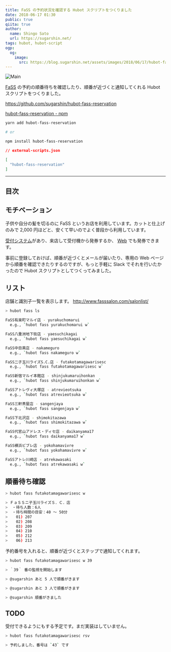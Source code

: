 ```yaml
---
title: FaSS の予約状況を確認する Hubot スクリプトをつくりました
date: 2018-06-17 01:30
public: true
qiita: true
author:
  name: Shingo Sato
  url: https://sugarshin.net/
tags: hubot, hubot-script
ogp:
  og:
    image:
      src: https://blog.sugarshin.net/assets/images/2018/06/17/hubot-fass-reservation/main.png
---
```


![Main](/assets/images/2018/06/17/hubot-fass-reservation/main.png)

[FaSS](http://www.fasssalon.com/) の予約の順番待ちを確認したり、順番が近づくと通知してくれる Hubot スクリプトをつくりました。

https://github.com/sugarshin/hubot-fass-reservation

[hubot-fass-reservation  -  npm](https://www.npmjs.com/package/hubot-fass-reservation)

```bash
yarn add hubot-fass-reservation

# or

npm install hubot-fass-reservation
```

```json
// external-scripts.json

[
  "hubot-fass-reservation"
]
```

***

## 目次

## モチベーション

子供や自分の髪を切るのに FaSS というお店を利用しています。カットと仕上げのみで 2,000 円ほどと、安くて早いのでよく普段から利用しています。

[受付システム](http://www.fasssalon.com/sys/#flow)があり、来店して受付機から発券するか、 [Web](http://www.fasssalon.com/sys/#accept) でも発券できます。

事前に登録しておけば、順番が近づくとメールが届いたり、専用の Web ページから順番を確認できたりするのですが、もっと手軽に Slack でそれを行いたかったので Hubot スクリプトとしてつくってみました。

## リスト

店舗と識別子一覧を表示します。 http://www.fasssalon.com/salonlist/

```bash
> hubot fass ls

FaSS有楽町マルイ店 - yurakuchomarui
  e.g., `hubot fass yurakuchomarui w`

FaSS八重洲地下街店 - yaesuchikagai
  e.g., `hubot fass yaesuchikagai w`

FaSS中目黒店 - nakameguro
  e.g., `hubot fass nakameguro w`

FaSS二子玉川ライズS.C.店 - futakotamagawarisesc
  e.g., `hubot fass futakotamagawarisesc w`

FaSS新宿マルイ本館店 - shinjukumaruihonkan
  e.g., `hubot fass shinjukumaruihonkan w`

FaSSアトレヴィ大塚店 - atrevieotsuka
  e.g., `hubot fass atrevieotsuka w`

FaSS三軒茶屋店 - sangenjaya
  e.g., `hubot fass sangenjaya w`

FaSS下北沢店 - shimokitazawa
  e.g., `hubot fass shimokitazawa w`

FaSS代官山アドレス・ディセ店 - daikanyama17
  e.g., `hubot fass daikanyama17 w`

FaSS横浜ビブレ店 - yokohamavivre
  e.g., `hubot fass yokohamavivre w`

FaSSアトレ川崎店 - atrekawasaki
  e.g., `hubot fass atrekawasaki w`
```

## 順番待ち確認

```bash
> hubot fass futakotamagawarisesc w

> ＦａＳＳニ子玉川ライズＳ．Ｃ．店
>  ・待ち人数：6人
>  ・待ち時間の目安：40 ～ 50分
>  　01) 207
>  　02) 208
>  　03) 209
>  　04) 210
>  　05) 212
>  　06) 213
```

予約番号を入れると、順番が近づくとステップで通知してくれます。

```bash
> hubot fass futakotamagawarisesc w 39

> ｀39｀ 番の監視を開始します

> @sugarshin あと 5 人で順番がきます

> @sugarshin あと 3 人で順番がきます

> @sugarshin 順番がきました
```

## TODO

受付できるようにもする予定です。まだ実装はしていません。

```bash
> hubot fass futakotamagawarisesc rsv

> 予約しました、番号は `43` です
```
